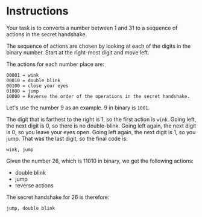 # Instructions

Your task is to converts a number between 1 and 31 to a sequence of actions in the secret handshake.

The sequence of actions are chosen by looking at each of the digits in the binary number.
Start at the right-most digit and move left.

The actions for each number place are:

```
00001 = wink
00010 = double blink
00100 = close your eyes
01000 = jump
10000 = Reverse the order of the operations in the secret handshake.
```

Let's use the number 9 as an example.
9 in binary is `1001`.

The digit that is farthest to the right is 1, so the first action is `wink`.
Going left, the next digit is 0, so there is no double-blink.
Going left again, the next digit is 0, so you leave your eyes open.
Going left again, the next digit is 1, so you jump.
That was the last digit, so the final code is:

```
wink, jump
```

Given the number 26, which is 11010 in binary, we get the following actions:
- double blink
- jump
- reverse actions

The secret handshake for 26 is therefore:

```
jump, double blink
```
